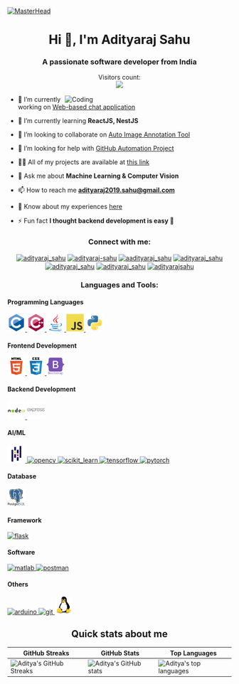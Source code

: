[![MasterHead](https://indoanalytica.com/static/images/banner-2.gif)](https://github.com/adityarajsahu)
<h1 align="center">Hi 👋, I'm Adityaraj Sahu</h1>
<h3 align="center">A passionate software developer from India</h3>

<p align="center"> 
  Visitors count:<br>
  <img src="https://profile-counter.glitch.me/adityarajsahu/count.svg" />
</p>

<img align="right" alt="Coding" width="375" src="https://thumbs.gfycat.com/ExemplaryFairFeline-max-1mb.gif">

 
- 🔭 I’m currently working on [Web-based chat application](https://github.com/adityarajsahu/LetsChat.git)

- 🌱 I’m currently learning **ReactJS, NestJS**

- 👯 I’m looking to collaborate on [Auto Image Annotation Tool](https://github.com/adityarajsahu/Image-Annotation-Tool.git)

- 🤝 I’m looking for help with [GitHub Automation Project](https://github.com/adityarajsahu/GitHub-Automation.git)

- 👨‍💻 All of my projects are available at [this link](https://github.com/adityarajsahu?tab=repositories)

- 💬 Ask me about **Machine Learning & Computer Vision**

- 📫 How to reach me **adityaraj2019.sahu@gmail.com**

- 📄 Know about my experiences [here](https://drive.google.com/file/d/1GnsOzjI6CSRiituXDMvsX-LVuVcj8Bv7/view?usp=sharing)

- ⚡ Fun fact **I thought backend development is easy 🥲**


<h3 align="center">Connect with me:</h3>
<p align="center">
<a href="https://twitter.com/adityaraj_sahu" target="blank"><img align="center" src="https://raw.githubusercontent.com/rahuldkjain/github-profile-readme-generator/master/src/images/icons/Social/twitter.svg" alt="adityaraj_sahu" height="30" width="40" /></a>
<a href="https://linkedin.com/in/adityaraj-sahu" target="blank"><img align="center" src="https://raw.githubusercontent.com/rahuldkjain/github-profile-readme-generator/master/src/images/icons/Social/linked-in-alt.svg" alt="adityaraj-sahu" height="30" width="40" /></a>
<a href="https://instagram.com/aadityaraj_sahu" target="blank"><img align="center" src="https://raw.githubusercontent.com/rahuldkjain/github-profile-readme-generator/master/src/images/icons/Social/instagram.svg" alt="aadityaraj_sahu" height="30" width="40" /></a>
<a href="https://www.codechef.com/users/adityaraj_sahu" target="blank"><img align="center" src="https://cdn.jsdelivr.net/npm/simple-icons@3.1.0/icons/codechef.svg" alt="adityaraj_sahu" height="30" width="40" /></a>
<a href="https://www.hackerrank.com/adityaraj_sahu" target="blank"><img align="center" src="https://raw.githubusercontent.com/rahuldkjain/github-profile-readme-generator/master/src/images/icons/Social/hackerrank.svg" alt="adityaraj_sahu" height="30" width="40" /></a>
<a href="https://codeforces.com/profile/adityaraj_sahu" target="blank"><img align="center" src="https://raw.githubusercontent.com/rahuldkjain/github-profile-readme-generator/master/src/images/icons/Social/codeforces.svg" alt="adityaraj_sahu" height="30" width="40" /></a>
<a href="https://www.leetcode.com/adityarajsahu" target="blank"><img align="center" src="https://raw.githubusercontent.com/rahuldkjain/github-profile-readme-generator/master/src/images/icons/Social/leet-code.svg" alt="adityarajsahu" height="30" width="40" /></a>
</p>

<h3 align="center">Languages and Tools:</h3>

<h4 align="left">Programming Languages</h4>
<p align="left">
    <a href="https://www.cprogramming.com/" target="_blank" rel="noreferrer"> <img src="https://raw.githubusercontent.com/devicons/devicon/master/icons/c/c-original.svg" alt="c" width="40" height="40"/> </a> 
    <a href="https://www.w3schools.com/cpp/" target="_blank" rel="noreferrer"> <img src="https://raw.githubusercontent.com/devicons/devicon/master/icons/cplusplus/cplusplus-original.svg" alt="cplusplus" width="40" height="40"/> </a>
    <a href="https://www.java.com" target="_blank" rel="noreferrer"> <img src="https://raw.githubusercontent.com/devicons/devicon/master/icons/java/java-original.svg" alt="java" width="40" height="40"/> </a>
    <a href="https://developer.mozilla.org/en-US/docs/Web/JavaScript" target="_blank" rel="noreferrer"> <img src="https://raw.githubusercontent.com/devicons/devicon/master/icons/javascript/javascript-original.svg" alt="javascript" width="40" height="40"/> </a>
    <a href="https://www.python.org" target="_blank" rel="noreferrer"> <img src="https://raw.githubusercontent.com/devicons/devicon/master/icons/python/python-original.svg" alt="python" width="40" height="40"/> </a>
</p>

<h4 align="left">Frontend Development</h4>
<p align="left">
    <a href="https://www.w3.org/html/" target="_blank" rel="noreferrer"> <img src="https://raw.githubusercontent.com/devicons/devicon/master/icons/html5/html5-original-wordmark.svg" alt="html5" width="40" height="40"/> </a>
    <a href="https://www.w3schools.com/css/" target="_blank" rel="noreferrer"> <img src="https://raw.githubusercontent.com/devicons/devicon/master/icons/css3/css3-original-wordmark.svg" alt="css3" width="40" height="40"/> </a>
    <a href="https://getbootstrap.com" target="_blank" rel="noreferrer"> <img src="https://raw.githubusercontent.com/devicons/devicon/master/icons/bootstrap/bootstrap-plain-wordmark.svg" alt="bootstrap" width="40" height="40"/> </a>
</p>

<h4 align="left">Backend Development</h4>
<p align="left">
    <a href="https://nodejs.org" target="_blank" rel="noreferrer"> <img src="https://raw.githubusercontent.com/devicons/devicon/master/icons/nodejs/nodejs-original-wordmark.svg" alt="nodejs" width="40" height="40"/> </a>
    <a href="https://expressjs.com" target="_blank" rel="noreferrer"> <img src="https://raw.githubusercontent.com/devicons/devicon/master/icons/express/express-original-wordmark.svg" alt="express" width="40" height="40"/> </a>
</p>

<h4 align="left">AI/ML</h4>
<p align="left">
    <a href="https://pandas.pydata.org/" target="_blank" rel="noreferrer"> <img src="https://raw.githubusercontent.com/devicons/devicon/2ae2a900d2f041da66e950e4d48052658d850630/icons/pandas/pandas-original.svg" alt="pandas" width="40" height="40"/> </a>
    <a href="https://opencv.org/" target="_blank" rel="noreferrer"> <img src="https://www.vectorlogo.zone/logos/opencv/opencv-icon.svg" alt="opencv" width="40" height="40"/> </a>
    <a href="https://scikit-learn.org/" target="_blank" rel="noreferrer"> <img src="https://upload.wikimedia.org/wikipedia/commons/0/05/Scikit_learn_logo_small.svg" alt="scikit_learn" width="40" height="40"/> </a>
    <a href="https://www.tensorflow.org" target="_blank" rel="noreferrer"> <img src="https://www.vectorlogo.zone/logos/tensorflow/tensorflow-icon.svg" alt="tensorflow" width="40" height="40"/> </a>
    <a href="https://pytorch.org/" target="_blank" rel="noreferrer"> <img src="https://www.vectorlogo.zone/logos/pytorch/pytorch-icon.svg" alt="pytorch" width="40" height="40"/> </a>
</p>

<h4 align="left">Database</h4>
<p align="left">
    <a href="https://www.postgresql.org" target="_blank" rel="noreferrer"> <img src="https://raw.githubusercontent.com/devicons/devicon/master/icons/postgresql/postgresql-original-wordmark.svg" alt="postgresql" width="40" height="40"/> </a>
</p>

<h4 align="left">Framework</h4>
<p align="left">
    <a href="https://flask.palletsprojects.com/" target="_blank" rel="noreferrer"> <img src="https://www.vectorlogo.zone/logos/pocoo_flask/pocoo_flask-icon.svg" alt="flask" width="40" height="40"/> </a>
</p>

<h4 align="left">Software</h4>
<p align="left">
    <a href="https://www.mathworks.com/" target="_blank" rel="noreferrer"> <img src="https://upload.wikimedia.org/wikipedia/commons/2/21/Matlab_Logo.png" alt="matlab" width="40" height="40"/> </a>  
    <a href="https://postman.com" target="_blank" rel="noreferrer"> <img src="https://www.vectorlogo.zone/logos/getpostman/getpostman-icon.svg" alt="postman" width="40" height="40"/> </a>
</p>

<h4 align="left">Others</h4>
<p align="left">
    <a href="https://www.arduino.cc/" target="_blank" rel="noreferrer"> <img src="https://cdn.worldvectorlogo.com/logos/arduino-1.svg" alt="arduino" width="40" height="40"/> </a>  
    <a href="https://git-scm.com/" target="_blank" rel="noreferrer"> <img src="https://www.vectorlogo.zone/logos/git-scm/git-scm-icon.svg" alt="git" width="40" height="40"/> </a>  
    <a href="https://www.linux.org/" target="_blank" rel="noreferrer"> <img src="https://raw.githubusercontent.com/devicons/devicon/master/icons/linux/linux-original.svg" alt="linux" width="40" height="40"/> </a>
</p>

### <h2 align="center">Quick stats about me</h2>



GitHub Streaks | GitHub Stats | Top Languages |
| --- | --- | --- |
![Aditya's GitHub Streaks](https://github-readme-streak-stats.herokuapp.com/?user=adityarajsahu&) | ![Aditya's GitHub stats](https://github-readme-stats.vercel.app/api?username=adityarajsahu&show_icons=true&locale=en) | ![Aditya's top languages](https://github-readme-stats.vercel.app/api/top-langs/?username=adityarajsahu) |
